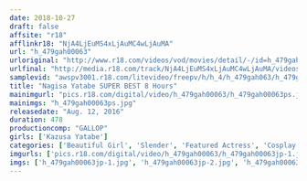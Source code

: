 ```yaml
---
date: 2018-10-27
draft: false
affsite: "r18"
afflinkr18: "NjA4LjEuMS4xLjAuMC4wLjAuMA"
url: "h_479gah00063"
urloriginal: "http://www.r18.com/videos/vod/movies/detail/-/id=h_479gah00063"
urlfinal: "http://media.r18.com/track/NjA4LjEuMS4xLjAuMC4wLjAuMA/videos/vod/movies/detail/-/id=h_479gah00063"
samplevid: "awspv3001.r18.com/litevideo/freepv/h/h_4/h_479gah063/h_479gah063_dmb_w.mp4"
title: "Nagisa Yatabe SUPER BEST 8 Hours"
mainimgurl: "pics.r18.com/digital/video/h_479gah00063/h_479gah00063ps.jpg"
mainimgs: "h_479gah00063ps.jpg"
releasedate: "Aug. 12, 2016"
duration: 478
productioncomp: "GALLOP"
girls: ['Kazusa Yatabe']
categories: ['Beautiful Girl', 'Slender', 'Featured Actress', 'Cosplay', 'Over 4 Hours', 'Hi-Def', 'Actress Best Compilation']
imgurls: ['pics.r18.com/digital/video/h_479gah00063/h_479gah00063jp-1.jpg', 'pics.r18.com/digital/video/h_479gah00063/h_479gah00063jp-2.jpg', 'pics.r18.com/digital/video/h_479gah00063/h_479gah00063jp-3.jpg', 'pics.r18.com/digital/video/h_479gah00063/h_479gah00063jp-4.jpg', 'pics.r18.com/digital/video/h_479gah00063/h_479gah00063jp-5.jpg', 'pics.r18.com/digital/video/h_479gah00063/h_479gah00063jp-6.jpg', 'pics.r18.com/digital/video/h_479gah00063/h_479gah00063jp-7.jpg', 'pics.r18.com/digital/video/h_479gah00063/h_479gah00063jp-8.jpg', 'pics.r18.com/digital/video/h_479gah00063/h_479gah00063jp-9.jpg', 'pics.r18.com/digital/video/h_479gah00063/h_479gah00063jp-10.jpg', 'pics.r18.com/digital/video/h_479gah00063/h_479gah00063jp-11.jpg', 'pics.r18.com/digital/video/h_479gah00063/h_479gah00063jp-12.jpg', 'pics.r18.com/digital/video/h_479gah00063/h_479gah00063jp-13.jpg', 'pics.r18.com/digital/video/h_479gah00063/h_479gah00063jp-14.jpg', 'pics.r18.com/digital/video/h_479gah00063/h_479gah00063jp-15.jpg', 'pics.r18.com/digital/video/h_479gah00063/h_479gah00063jp-16.jpg', 'pics.r18.com/digital/video/h_479gah00063/h_479gah00063jp-17.jpg', 'pics.r18.com/digital/video/h_479gah00063/h_479gah00063jp-18.jpg', 'pics.r18.com/digital/video/h_479gah00063/h_479gah00063jp-19.jpg', 'pics.r18.com/digital/video/h_479gah00063/h_479gah00063jp-20.jpg']
imgs: ['h_479gah00063jp-1.jpg', 'h_479gah00063jp-2.jpg', 'h_479gah00063jp-3.jpg', 'h_479gah00063jp-4.jpg', 'h_479gah00063jp-5.jpg', 'h_479gah00063jp-6.jpg', 'h_479gah00063jp-7.jpg', 'h_479gah00063jp-8.jpg', 'h_479gah00063jp-9.jpg', 'h_479gah00063jp-10.jpg', 'h_479gah00063jp-11.jpg', 'h_479gah00063jp-12.jpg', 'h_479gah00063jp-13.jpg', 'h_479gah00063jp-14.jpg', 'h_479gah00063jp-15.jpg', 'h_479gah00063jp-16.jpg', 'h_479gah00063jp-17.jpg', 'h_479gah00063jp-18.jpg', 'h_479gah00063jp-19.jpg', 'h_479gah00063jp-20.jpg']
---
```

